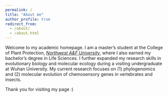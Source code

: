 ```yaml
---
permalink: /
title: "About me"
author_profile: true
redirect_from: 
  - /about/
  - /about.html
---
```









  
  
Welcome to my academic homepage. I am a master’s student at the College of Plant Protection, _[Northwest A&F University](https://www.nwafu.edu.cn/)_, where I also earned my bachelor’s degree in Life Sciences. I further expanded my research skills in evolutionary biology and molecular ecology during a visiting undergraduate at Wuhan University. My current research focuses on (1) phylogenomics and (2) molecular evolution of chemosensory genes in vertebrates and insects.  

Thank you for visiting my page :)
